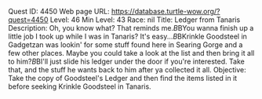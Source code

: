 Quest ID: 4450
Web page URL: https://database.turtle-wow.org/?quest=4450
Level: 46
Min Level: 43
Race: nil
Title: Ledger from Tanaris
Description: Oh, you know what? That reminds me.$B$BYou wanna finish up a little job I took up while I was in Tanaris? It's easy...$B$BKrinkle Goodsteel in Gadgetzan was lookin' for some stuff found here in Searing Gorge and a few other places. Maybe you could take a look at the list and then bring it all to him?$B$BI'll just slide his ledger under the door if you're interested. Take that, and the stuff he wants back to him after ya collected it all.
Objective: Take the copy of Goodsteel's Ledger and then find the items listed in it before seeking Krinkle Goodsteel in Tanaris.
